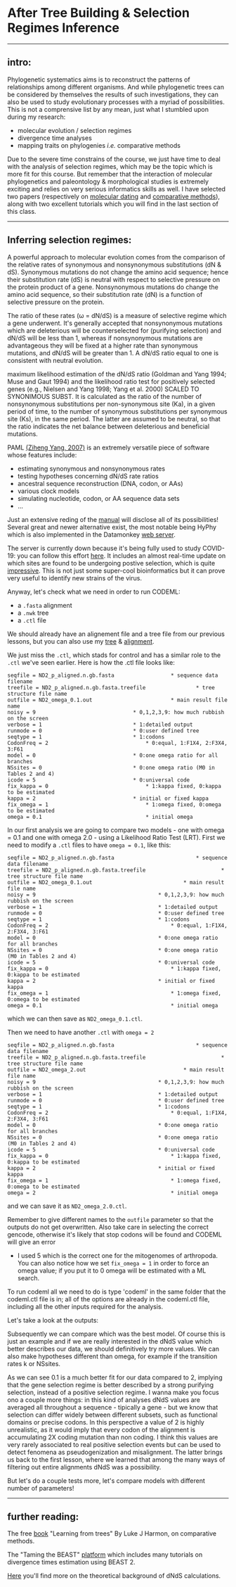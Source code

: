 # After Tree Building & Selection Regimes Inference



 
---




## intro: 

Phylogenetic systematics aims is to reconstruct the patterns of relationships among different organisms. 
And while phylogenetic trees can be considered by themselves the results of such investigations, they can also be
used to study evolutionary processes with a myriad of possibilities. This is not a comprensive list by any mean, 
just what I stumbled upon during my research:

* molecular evolution / selection regimes
* divergence time analyses
* mapping traits on phylogenies _i.e._ comparative methods

Due to the severe time constrains of the course, we just have time to deal with the analysis of selection regimes,
which may be the topic which is more fit for this course. But remember that the interaction of
molecular phylogenetics and paleontology & morphological studies is extremely exciting and
relies on very serious informatics skills as well. I have selected two papers (respectively on
[molecular dating](https://doi.org/10.1111/brv.12390) and [comparative methods]()), 
along with two excellent tutorials which you will find in the last section of this class.




---




## Inferring selection regimes: 

A powerful approach to molecular evolution comes from the comparison of 
the relative rates of synonymous and nonsynonymous substitutions (dN & dS).
Synonymous mutations do not change the amino acid sequence; hence their substitution rate (dS) is neutral 
with respect to selective pressure on the protein product of a gene.
Nonsynonymous mutations do change the amino acid sequence, so their substitution rate (dN) is a
function of selective pressure on the protein. 

The ratio of these rates (ω = dN/dS) is a measure of selective regime which a gene underwent. 
It's generally accepted that nonsynonymous mutations which are deleterious will be counterselected for
(purifying selection) and dN/dS will be less than 1, whereas if nonsynonymous mutations
are advantageous they will be fixed at a higher rate than synonymous mutations, and dN/dS will
be greater than 1. A dN/dS ratio equal to one is consistent with neutral evolution.


 maximum
likelihood estimation of the dN/dS ratio (Goldman and Yang 1994; Muse and Gaut 1994) and the
likelihood ratio test for positively selected genes (e.g., Nielsen and Yang 1998; Yang et al. 2000)
SCALED TO SYNONIMOUS SUBST.  It is calculated as the ratio of the number of nonsynonymous substitutions per non-synonymous site (Ka), in a given period of time, to the number of synonymous substitutions per synonymous site (Ks), in the same period. The latter are assumed to be neutral, so that the ratio indicates the net balance between deleterious and beneficial mutations. 



PAML [(Ziheng Yang, 2007)](https://academic.oup.com/mbe/article/24/8/1586/1103731) 
is an extremely versatile piece of software whose features include:

* estimating synonymous and nonsynonymous rates
* testing hypotheses concerning dN/dS rate ratios
* ancestral sequence reconstruction (DNA, codon, or AAs)
* various clock models
* simulating nucleotide, codon, or AA sequence data sets
* ...

Just an extensive reding of the [manual](http://abacus.gene.ucl.ac.uk/software/pamlDOC.pdf) will disclose all
of its possibilities! Several great and newer alternative exist, the most notable being HyPhy which is also
implemented in the Datamonkey [web server](https://www.datamonkey.org/).

The server is currently down because it's being fully used to study COVID-19: you can follow this effort [here](http://covid19.datamonkey.org/).
It includes an almost real-time update on which sites are found to be undergoing postive selection, which is quite [impressive](https://observablehq.com/@spond/natural-selection-analysis-of-sars-cov-2-covid-19).
This is not just some super-cool bioinformatics but it can prove very useful to identify new strains of the virus.


Anyway, let's check what we need in order to run CODEML:

* a ```.fasta``` alignment
* a ```.nwk``` tree
* a ```.ctl``` file 


We should already have an alignement file and a tree file from our previous lessons, 
but you can also use my [tree](https://github.com/for-giobbe/phy/blob/master/examples/ND2_p_aligned.n.gb.fasta.treefile) & [alignment](https://github.com/for-giobbe/phy/blob/master/examples/ND2_p_aligned.n.gb.fasta).


We just miss the ```.ctl```, which stads for control and has a similar role to the ```.ctl``` we've seen earlier.
Here is how the .ctl file looks like:

```
seqfile = ND2_p_aligned.n.gb.fasta					* sequence data filename
treefile = ND2_p_aligned.n.gb.fasta.treefile				* tree structure file name
outfile = ND2_omega_0.1.out							* main result file name
noisy = 9								* 0,1,2,3,9: how much rubbish on the screen
verbose = 1								* 1:detailed output
runmode = 0								* 0:user defined tree
seqtype = 1								* 1:codons
CodonFreq = 2								* 0:equal, 1:F1X4, 2:F3X4, 3:F61
model = 0								* 0:one omega ratio for all branches
NSsites = 0								* 0:one omega ratio (M0 in Tables 2 and 4)
icode = 5								* 0:universal code
fix_kappa = 0								* 1:kappa fixed, 0:kappa to be estimated
kappa = 2								* initial or fixed kappa
fix_omega = 1								* 1:omega fixed, 0:omega to be estimated
omega = 0.1 								* initial omega
 ```

In our first analysis we are going to compare two models -
one with omega = 0.1 and one with omega 2.0 - using a Likelihood Ratio Test (LRT). 
First we need to modify a ```.ctl``` files to have ```omega = 0.1```, like this:


```
seqfile = ND2_p_aligned.n.gb.fasta							* sequence data filename
treefile = ND2_p_aligned.n.gb.fasta.treefile						* tree structure file name
outfile = ND2_omega_0.1.out						 		* main result file name
noisy = 9										* 0,1,2,3,9: how much rubbish on the screen
verbose = 1										* 1:detailed output
runmode = 0										* 0:user defined tree
seqtype = 1										* 1:codons
CodonFreq = 2										* 0:equal, 1:F1X4, 2:F3X4, 3:F61
model = 0										* 0:one omega ratio for all branches
NSsites = 0										* 0:one omega ratio (M0 in Tables 2 and 4)
icode = 5										* 0:universal code
fix_kappa = 0										* 1:kappa fixed, 0:kappa to be estimated
kappa = 2										* initial or fixed kappa
fix_omega = 1										* 1:omega fixed, 0:omega to be estimated
omega = 0.1 										* initial omega
```

which we can then save as ```ND2_omega_0.1.ctl```.

 
Then we need to have another ```.ctl``` with ```omega = 2```     

 
```
seqfile = ND2_p_aligned.n.gb.fasta							* sequence data filename
treefile = ND2_p_aligned.n.gb.fasta.treefile						* tree structure file name
outfile = ND2_omega_2.out						 		* main result file name
noisy = 9										* 0,1,2,3,9: how much rubbish on the screen
verbose = 1										* 1:detailed output
runmode = 0										* 0:user defined tree
seqtype = 1										* 1:codons
CodonFreq = 2										* 0:equal, 1:F1X4, 2:F3X4, 3:F61
model = 0										* 0:one omega ratio for all branches
NSsites = 0										* 0:one omega ratio (M0 in Tables 2 and 4)
icode = 5										* 0:universal code
fix_kappa = 0										* 1:kappa fixed, 0:kappa to be estimated
kappa = 2										* initial or fixed kappa
fix_omega = 1										* 1:omega fixed, 0:omega to be estimated
omega = 2	 										* initial omega
```
 
and we can save it as ```ND2_omega_2.0.ctl```.

Remember to give different names to the ```outfile``` parameter so that the outputs do not get overwritten. 
Also take care in selecting the correct gencode, otherwise it's likely that stop codons will be found and CODEML will give an error 
- I used 5 which is the correct one for the mitogenomes of arthropoda.
You can also notice how we set ```fix_omega = 1``` in order to force an omega value; 
if you put it to 0 omega will be estimated with a ML search.



To run codeml all we need to do is type 'codeml' in the same folder that the codeml.ctl file is in;
all of the options are already in the codeml.ctl file, including all the other inputs required for the analysis. 

Let's take a look at the outputs:



Subsequently we can compare which was the best model. Of course this is just an example and
if we are really interested in the dNdS value which better describes our data, we should definitively
try more values. We can also make hypotheses different than omega, for example if the 
transition rates k or NSsites.


As we can see 0.1 is a much better fit for our data compared to 2, implying that the gene selection regime 
is better described by a strong purifying selection, instead of a positive selection regime. I wanna make you
focus ono a couple more things: in this kind of analyses dNdS values are averaged all throughout a sequence -
tipically a gene - but we know that selection can differ widely between different subsets, such as
functional domains or precise codons. In this perspective a value of 2 is highly unrealistic, as it would 
imply that every codon of the alignment is accumulating 2X coding mutation than non coding. I think
this values are very rarely associated to real positive selection events but can be used to detect
fenomena as pseudogenization and misalignment. The latter brings us back to the first lesson, where 
we learned that among the many ways of filtering out entire alignments dNdS was a possibility.


But let's do a couple tests more, let's compare models with different number of parameters!





---




## further reading: 

The free [book](https://lukejharmon.github.io/pcm/) "Learning from trees" By Luke J Harmon, on comparative methods.

The "Taming the BEAST" [platform](https://taming-the-beast.org/) which includes many tutorials on divergence times estimation using BEAST 2.

[Here](http://evomicsorg.wpengine.netdna-cdn.com/wp-content/uploads/2011/08/bielawski_paml_review.pdf) you'll find more on the theoretical background of dNdS calculations. 